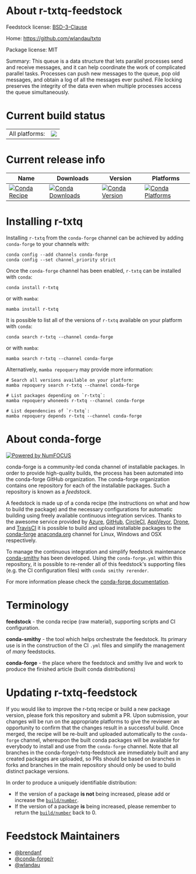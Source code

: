 About r-txtq-feedstock
======================

Feedstock license: [BSD-3-Clause](https://github.com/conda-forge/r-txtq-feedstock/blob/main/LICENSE.txt)

Home: https://github.com/wlandau/txtq

Package license: MIT

Summary: This queue is a data structure that lets parallel processes send and receive messages, and it can help coordinate the work of complicated parallel tasks. Processes can push new messages to the queue, pop old messages, and obtain a log of all the messages ever pushed. File locking preserves the integrity of the data even when multiple processes access the queue simultaneously.

Current build status
====================


<table><tr><td>All platforms:</td>
    <td>
      <a href="https://dev.azure.com/conda-forge/feedstock-builds/_build/latest?definitionId=7412&branchName=main">
        <img src="https://dev.azure.com/conda-forge/feedstock-builds/_apis/build/status/r-txtq-feedstock?branchName=main">
      </a>
    </td>
  </tr>
</table>

Current release info
====================

| Name | Downloads | Version | Platforms |
| --- | --- | --- | --- |
| [![Conda Recipe](https://img.shields.io/badge/recipe-r--txtq-green.svg)](https://anaconda.org/conda-forge/r-txtq) | [![Conda Downloads](https://img.shields.io/conda/dn/conda-forge/r-txtq.svg)](https://anaconda.org/conda-forge/r-txtq) | [![Conda Version](https://img.shields.io/conda/vn/conda-forge/r-txtq.svg)](https://anaconda.org/conda-forge/r-txtq) | [![Conda Platforms](https://img.shields.io/conda/pn/conda-forge/r-txtq.svg)](https://anaconda.org/conda-forge/r-txtq) |

Installing r-txtq
=================

Installing `r-txtq` from the `conda-forge` channel can be achieved by adding `conda-forge` to your channels with:

```
conda config --add channels conda-forge
conda config --set channel_priority strict
```

Once the `conda-forge` channel has been enabled, `r-txtq` can be installed with `conda`:

```
conda install r-txtq
```

or with `mamba`:

```
mamba install r-txtq
```

It is possible to list all of the versions of `r-txtq` available on your platform with `conda`:

```
conda search r-txtq --channel conda-forge
```

or with `mamba`:

```
mamba search r-txtq --channel conda-forge
```

Alternatively, `mamba repoquery` may provide more information:

```
# Search all versions available on your platform:
mamba repoquery search r-txtq --channel conda-forge

# List packages depending on `r-txtq`:
mamba repoquery whoneeds r-txtq --channel conda-forge

# List dependencies of `r-txtq`:
mamba repoquery depends r-txtq --channel conda-forge
```


About conda-forge
=================

[![Powered by
NumFOCUS](https://img.shields.io/badge/powered%20by-NumFOCUS-orange.svg?style=flat&colorA=E1523D&colorB=007D8A)](https://numfocus.org)

conda-forge is a community-led conda channel of installable packages.
In order to provide high-quality builds, the process has been automated into the
conda-forge GitHub organization. The conda-forge organization contains one repository
for each of the installable packages. Such a repository is known as a *feedstock*.

A feedstock is made up of a conda recipe (the instructions on what and how to build
the package) and the necessary configurations for automatic building using freely
available continuous integration services. Thanks to the awesome service provided by
[Azure](https://azure.microsoft.com/en-us/services/devops/), [GitHub](https://github.com/),
[CircleCI](https://circleci.com/), [AppVeyor](https://www.appveyor.com/),
[Drone](https://cloud.drone.io/welcome), and [TravisCI](https://travis-ci.com/)
it is possible to build and upload installable packages to the
[conda-forge](https://anaconda.org/conda-forge) [anaconda.org](https://anaconda.org/)
channel for Linux, Windows and OSX respectively.

To manage the continuous integration and simplify feedstock maintenance
[conda-smithy](https://github.com/conda-forge/conda-smithy) has been developed.
Using the ``conda-forge.yml`` within this repository, it is possible to re-render all of
this feedstock's supporting files (e.g. the CI configuration files) with ``conda smithy rerender``.

For more information please check the [conda-forge documentation](https://conda-forge.org/docs/).

Terminology
===========

**feedstock** - the conda recipe (raw material), supporting scripts and CI configuration.

**conda-smithy** - the tool which helps orchestrate the feedstock.
                   Its primary use is in the construction of the CI ``.yml`` files
                   and simplify the management of *many* feedstocks.

**conda-forge** - the place where the feedstock and smithy live and work to
                  produce the finished article (built conda distributions)


Updating r-txtq-feedstock
=========================

If you would like to improve the r-txtq recipe or build a new
package version, please fork this repository and submit a PR. Upon submission,
your changes will be run on the appropriate platforms to give the reviewer an
opportunity to confirm that the changes result in a successful build. Once
merged, the recipe will be re-built and uploaded automatically to the
`conda-forge` channel, whereupon the built conda packages will be available for
everybody to install and use from the `conda-forge` channel.
Note that all branches in the conda-forge/r-txtq-feedstock are
immediately built and any created packages are uploaded, so PRs should be based
on branches in forks and branches in the main repository should only be used to
build distinct package versions.

In order to produce a uniquely identifiable distribution:
 * If the version of a package **is not** being increased, please add or increase
   the [``build/number``](https://docs.conda.io/projects/conda-build/en/latest/resources/define-metadata.html#build-number-and-string).
 * If the version of a package **is** being increased, please remember to return
   the [``build/number``](https://docs.conda.io/projects/conda-build/en/latest/resources/define-metadata.html#build-number-and-string)
   back to 0.

Feedstock Maintainers
=====================

* [@brendanf](https://github.com/brendanf/)
* [@conda-forge/r](https://github.com/conda-forge/r/)
* [@wlandau](https://github.com/wlandau/)

